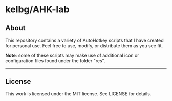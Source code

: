 # kelbg/AHK-lab
## About
This repository contains a variety of AutoHotkey scripts that I have created for personal use. Feel free to use, modify, or distribute them as you see fit.

**Note**: some of these scripts may make use of additional icon or configuration files found under the folder "res".
___
## License
This work is licensed under the MIT license. See LICENSE for details.
